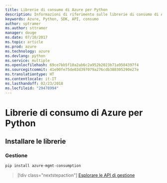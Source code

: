 ```yaml
---
title: Librerie di consumo di Azure per Python
description: Informazioni di riferimento sulle librerie di consumo di Azure per Python
keywords: Azure, Python, SDK, API, consumo
author: sptramer
ms.author: sttramer
manager: douge
ms.date: 07/10/2017
ms.topic: article
ms.prod: azure
ms.technology: azure
ms.devlang: python
ms.service: multiple
ms.openlocfilehash: 69ce7bb5f10a2ab6c2a952b2023b71a9584397f4
ms.sourcegitcommit: 41e90fe75de03d397079a276cdb388305290e27e
ms.translationtype: HT
ms.contentlocale: it-IT
ms.lasthandoff: 02/23/2018
ms.locfileid: "29478994"
---
```

# <a name="azure-consumption-libraries-for-python"></a>Librerie di consumo di Azure per Python

## <a name="install-the-libraries"></a>Installare le librerie


### <a name="management"></a>Gestione

```bash
pip install azure-mgmt-consumption
```
> [!div class="nextstepaction"]
> [Esplorare le API di gestione](/python/api/overview/azure/consumption/management)